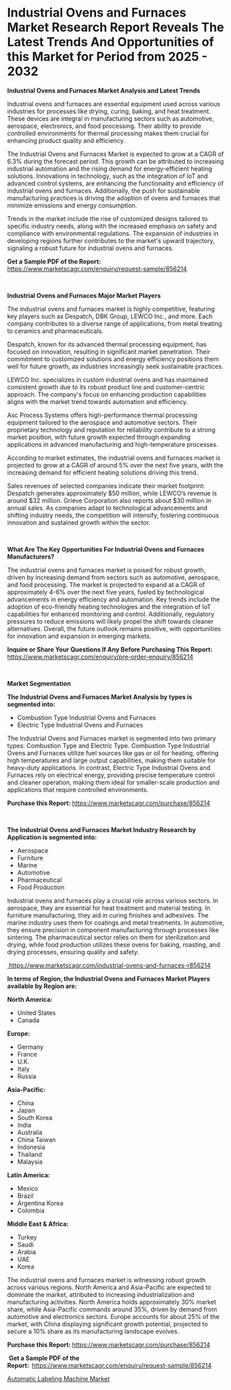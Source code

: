 <p><h1>Industrial Ovens and Furnaces Market Research Report Reveals The Latest Trends And Opportunities of this Market for Period from 2025 - 2032</h1></p><p><strong>Industrial Ovens and Furnaces Market Analysis and Latest Trends</strong></p>
<p><p>Industrial ovens and furnaces are essential equipment used across various industries for processes like drying, curing, baking, and heat treatment. These devices are integral in manufacturing sectors such as automotive, aerospace, electronics, and food processing. Their ability to provide controlled environments for thermal processing makes them crucial for enhancing product quality and efficiency.</p><p>The Industrial Ovens and Furnaces Market is expected to grow at a CAGR of 6.3% during the forecast period. This growth can be attributed to increasing industrial automation and the rising demand for energy-efficient heating solutions. Innovations in technology, such as the integration of IoT and advanced control systems, are enhancing the functionality and efficiency of industrial ovens and furnaces. Additionally, the push for sustainable manufacturing practices is driving the adoption of ovens and furnaces that minimize emissions and energy consumption.</p><p>Trends in the market include the rise of customized designs tailored to specific industry needs, along with the increased emphasis on safety and compliance with environmental regulations. The expansion of industries in developing regions further contributes to the market's upward trajectory, signaling a robust future for industrial ovens and furnaces.</p></p>
<p><strong>Get a Sample PDF of the Report:&nbsp;</strong> <a href="https://www.marketscagr.com/enquiry/request-sample/856214?utm_campaign=3442&utm_medium=2&utm_source=Github&utm_content=ia&utm_term=08042025&utm_id=industrial-ovens-and-furnaces">https://www.marketscagr.com/enquiry/request-sample/856214</a></p>
<p>&nbsp;</p>
<p><strong>Industrial Ovens and Furnaces Major Market Players</strong></p>
<p><p>The industrial ovens and furnaces market is highly competitive, featuring key players such as Despatch, DBK Group, LEWCO Inc., and more. Each company contributes to a diverse range of applications, from metal treating to ceramics and pharmaceuticals.</p><p>Despatch, known for its advanced thermal processing equipment, has focused on innovation, resulting in significant market penetration. Their commitment to customized solutions and energy efficiency positions them well for future growth, as industries increasingly seek sustainable practices.</p><p>LEWCO Inc. specializes in custom industrial ovens and has maintained consistent growth due to its robust product line and customer-centric approach. The company's focus on enhancing production capabilities aligns with the market trend towards automation and efficiency.</p><p>Asc Process Systems offers high-performance thermal processing equipment tailored to the aerospace and automotive sectors. Their proprietary technology and reputation for reliability contribute to a strong market position, with future growth expected through expanding applications in advanced manufacturing and high-temperature processes.</p><p>According to market estimates, the industrial ovens and furnaces market is projected to grow at a CAGR of around 5% over the next five years, with the increasing demand for efficient heating solutions driving this trend. </p><p>Sales revenues of selected companies indicate their market footprint: Despatch generates approximately $50 million, while LEWCO’s revenue is around $32 million. Grieve Corporation also reports about $30 million in annual sales. As companies adapt to technological advancements and shifting industry needs, the competition will intensify, fostering continuous innovation and sustained growth within the sector.</p></p>
<p>&nbsp;</p>
<p><strong>What Are The Key Opportunities For Industrial Ovens and Furnaces Manufacturers?</strong></p>
<p><p>The industrial ovens and furnaces market is poised for robust growth, driven by increasing demand from sectors such as automotive, aerospace, and food processing. The market is projected to expand at a CAGR of approximately 4-6% over the next five years, fueled by technological advancements in energy efficiency and automation. Key trends include the adoption of eco-friendly heating technologies and the integration of IoT capabilities for enhanced monitoring and control. Additionally, regulatory pressures to reduce emissions will likely propel the shift towards cleaner alternatives. Overall, the future outlook remains positive, with opportunities for innovation and expansion in emerging markets.</p></p>
<p><strong>Inquire or Share Your Questions If Any Before Purchasing This Report:</strong> <a href="https://www.marketscagr.com/enquiry/pre-order-enquiry/856214?utm_campaign=3442&utm_medium=2&utm_source=Github&utm_content=ia&utm_term=08042025&utm_id=industrial-ovens-and-furnaces">https://www.marketscagr.com/enquiry/pre-order-enquiry/856214</a></p>
<p>&nbsp;</p>
<p><strong>Market Segmentation</strong></p>
<p><strong>The Industrial Ovens and Furnaces Market Analysis by types is segmented into:</strong></p>
<p><ul><li>Combustion Type Industrial Ovens and Furnaces</li><li>Electric Type Industrial Ovens and Furnaces</li></ul></p>
<p><p>The Industrial Ovens and Furnaces market is segmented into two primary types: Combustion Type and Electric Type. Combustion Type Industrial Ovens and Furnaces utilize fuel sources like gas or oil for heating, offering high temperatures and large output capabilities, making them suitable for heavy-duty applications. In contrast, Electric Type Industrial Ovens and Furnaces rely on electrical energy, providing precise temperature control and cleaner operation, making them ideal for smaller-scale production and applications that require controlled environments.</p></p>
<p><strong>Purchase this Report:&nbsp;</strong><a href="https://www.marketscagr.com/purchase/856214?utm_campaign=3442&utm_medium=2&utm_source=Github&utm_content=ia&utm_term=08042025&utm_id=industrial-ovens-and-furnaces">https://www.marketscagr.com/purchase/856214</a></p>
<p>&nbsp;</p>
<p><strong>The Industrial Ovens and Furnaces Market Industry Research by Application is segmented into:</strong></p>
<p><ul><li>Aerospace</li><li>Furniture</li><li>Marine</li><li>Automotive</li><li>Pharmaceutical</li><li>Food Production</li></ul></p>
<p><p>Industrial ovens and furnaces play a crucial role across various sectors. In aerospace, they are essential for heat treatment and material testing. In furniture manufacturing, they aid in curing finishes and adhesives. The marine industry uses them for coatings and metal treatments. In automotive, they ensure precision in component manufacturing through processes like sintering. The pharmaceutical sector relies on them for sterilization and drying, while food production utilizes these ovens for baking, roasting, and drying processes, ensuring quality and safety.</p></p>
<p><a href="https://www.marketscagr.com/industrial-ovens-and-furnaces-r856214?utm_campaign=3442&utm_medium=2&utm_source=Github&utm_content=ia&utm_term=08042025&utm_id=industrial-ovens-and-furnaces">&nbsp;https://www.marketscagr.com/industrial-ovens-and-furnaces-r856214</a></p>
<p><strong>In terms of Region, the Industrial Ovens and Furnaces Market Players available by Region are:</strong></p>
<p>
    <p> <strong> North America: </strong>
        <ul>
            <li>United States</li>
            <li>Canada</li>
        </ul>
        </p> 
    <p> <strong> Europe: </strong>
        <ul>
            <li>Germany</li>
            <li>France</li>
            <li>U.K.</li>
            <li>Italy</li>
            <li>Russia</li>
        </ul>
        </p> 
    <p> <strong> Asia-Pacific: </strong>
        <ul>
            <li>China</li>
            <li>Japan</li>
            <li>South Korea</li>
            <li>India</li>
            <li>Australia</li>
            <li>China Taiwan</li>
            <li>Indonesia</li>
            <li>Thailand</li>
            <li>Malaysia</li>
        </ul>
        </p> 
    <p> <strong> Latin America: </strong>
        <ul>
            <li>Mexico</li>
            <li>Brazil</li>
            <li>Argentina Korea</li>
            <li>Colombia</li>
        </ul>
        </p> 
    <p> <strong> Middle East & Africa: </strong>
        <ul>
            <li>Turkey</li>
            <li>Saudi</li>
            <li>Arabia</li>
            <li>UAE</li>
            <li>Korea</li>
        </ul>
    </p>
    </p>
<p><p>The industrial ovens and furnaces market is witnessing robust growth across various regions. North America and Asia-Pacific are expected to dominate the market, attributed to increasing industrialization and manufacturing activities. North America holds approximately 30% market share, while Asia-Pacific commands around 35%, driven by demand from automotive and electronics sectors. Europe accounts for about 25% of the market, with China displaying significant growth potential, projected to secure a 10% share as its manufacturing landscape evolves.</p></p>
<p><strong>Purchase this Report: </strong><a href="https://www.marketscagr.com/purchase/856214?utm_campaign=3442&utm_medium=2&utm_source=Github&utm_content=ia&utm_term=08042025&utm_id=industrial-ovens-and-furnaces">https://www.marketscagr.com/purchase/856214</a></p>
<p>&nbsp;<strong>Get a Sample PDF of the Report:&nbsp;&nbsp;</strong><a href="https://www.marketscagr.com/enquiry/request-sample/856214?utm_campaign=3442&utm_medium=2&utm_source=Github&utm_content=ia&utm_term=08042025&utm_id=industrial-ovens-and-furnaces">https://www.marketscagr.com/enquiry/request-sample/856214</a></p>
<p><strong></strong></p>
<p><p><a href="https://github.com/merkinedry7b/Market-Research-Report-List-1/blob/main/automatic-labeling-machine-market.md?utm_campaign=3442&utm_medium=2&utm_source=Github&utm_content=ia&utm_term=08042025&utm_id=industrial-ovens-and-furnaces">Automatic Labeling Machine Market</a></p></p>